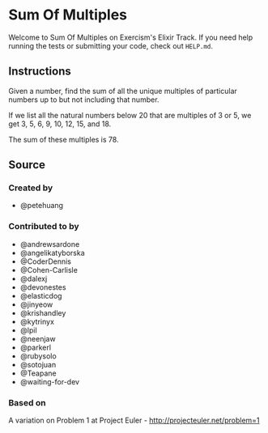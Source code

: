 # Sum Of Multiples

Welcome to Sum Of Multiples on Exercism's Elixir Track.
If you need help running the tests or submitting your code, check out `HELP.md`.

## Instructions

Given a number, find the sum of all the unique multiples of particular numbers up to
but not including that number.

If we list all the natural numbers below 20 that are multiples of 3 or 5,
we get 3, 5, 6, 9, 10, 12, 15, and 18.

The sum of these multiples is 78.

## Source

### Created by

- @petehuang

### Contributed to by

- @andrewsardone
- @angelikatyborska
- @CoderDennis
- @Cohen-Carlisle
- @dalexj
- @devonestes
- @elasticdog
- @jinyeow
- @krishandley
- @kytrinyx
- @lpil
- @neenjaw
- @parkerl
- @rubysolo
- @sotojuan
- @Teapane
- @waiting-for-dev

### Based on

A variation on Problem 1 at Project Euler - http://projecteuler.net/problem=1